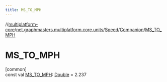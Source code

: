 ```yaml
---
title: MS_TO_MPH
---
```

//[multiplatform-core](../../../../index.html)/[net.graphmasters.multiplatform.core.units](../../index.html)/[Speed](../index.html)/[Companion](index.html)/[MS_TO_MPH](-m-s_-t-o_-m-p-h.html)



# MS_TO_MPH



[common]\
const val [MS_TO_MPH](-m-s_-t-o_-m-p-h.html): [Double](https://kotlinlang.org/api/latest/jvm/stdlib/kotlin/-double/index.html) = 2.237




